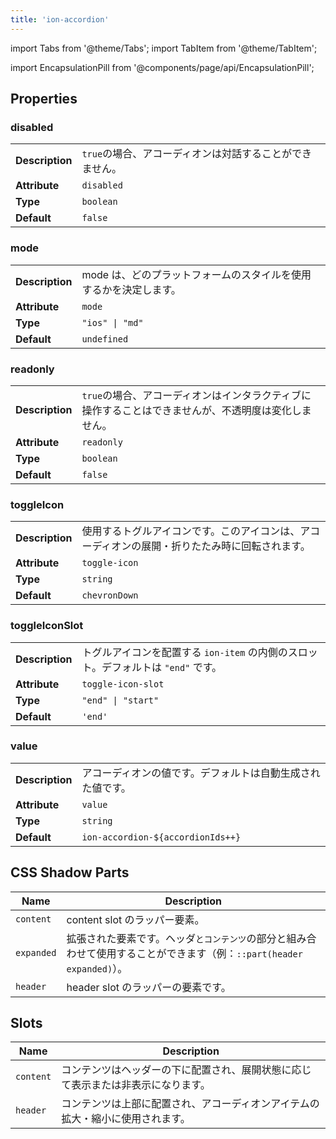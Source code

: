 ```yaml
---
title: 'ion-accordion'
---
```


import Tabs from '@theme/Tabs';
import TabItem from '@theme/TabItem';

<head>
  <title>Ion-Accordion Components: How to Build & Examples | Ionic</title>
  <meta
    name="description"
    content="Ion-accordion components provide collapsible sections in content to reduce vertical space and organize information. Learn how to build one and see examples."
  />
</head>

import EncapsulationPill from '@components/page/api/EncapsulationPill';

<EncapsulationPill type="shadow" />

## Properties

### disabled

|                 |                                                          |
| --------------- | -------------------------------------------------------- |
| **Description** | `true`の場合、アコーディオンは対話することができません。 |
| **Attribute**   | `disabled`                                               |
| **Type**        | `boolean`                                                |
| **Default**     | `false`                                                  |

### mode

|                 |                                                                   |
| --------------- | ----------------------------------------------------------------- |
| **Description** | mode は、どのプラットフォームのスタイルを使用するかを決定します。 |
| **Attribute**   | `mode`                                                            |
| **Type**        | `"ios" \| "md"`                                                   |
| **Default**     | `undefined`                                                       |

### readonly

|                 |                                                                                                      |
| --------------- | ---------------------------------------------------------------------------------------------------- |
| **Description** | `true`の場合、アコーディオンはインタラクティブに操作することはできませんが、不透明度は変化しません。 |
| **Attribute**   | `readonly`                                                                                           |
| **Type**        | `boolean`                                                                                            |
| **Default**     | `false`                                                                                              |

### toggleIcon

|                 |                                                                                                |
| --------------- | ---------------------------------------------------------------------------------------------- |
| **Description** | 使用するトグルアイコンです。このアイコンは、アコーディオンの展開・折りたたみ時に回転されます。 |
| **Attribute**   | `toggle-icon`                                                                                  |
| **Type**        | `string`                                                                                       |
| **Default**     | `chevronDown`                                                                                  |

### toggleIconSlot

|                 |                                                                                   |
| --------------- | --------------------------------------------------------------------------------- |
| **Description** | トグルアイコンを配置する `ion-item` の内側のスロット。デフォルトは `"end"` です。 |
| **Attribute**   | `toggle-icon-slot`                                                                |
| **Type**        | `"end" \| "start"`                                                                |
| **Default**     | `'end'`                                                                           |

### value

|                 |                                                            |
| --------------- | ---------------------------------------------------------- |
| **Description** | アコーディオンの値です。デフォルトは自動生成された値です。 |
| **Attribute**   | `value`                                                    |
| **Type**        | `string`                                                   |
| **Default**     | `ion-accordion-${accordionIds++}`                          |

## CSS Shadow Parts

| Name       | Description                                                                                                           |
| ---------- | --------------------------------------------------------------------------------------------------------------------- |
| `content`  | content slot のラッパー要素。                                                                                         |
| `expanded` | 拡張された要素です。ヘッダ`とコンテンツ`の部分と組み合わせて使用することができます（例：`::part(header expanded)`）。 |
| `header`   | header slot のラッパーの要素です。                                                                                    |

## Slots

| Name      | Description                                                                      |
| --------- | -------------------------------------------------------------------------------- |
| `content` | コンテンツはヘッダーの下に配置され、展開状態に応じて表示または非表示になります。 |
| `header`  | コンテンツは上部に配置され、アコーディオンアイテムの拡大・縮小に使用されます。   |
